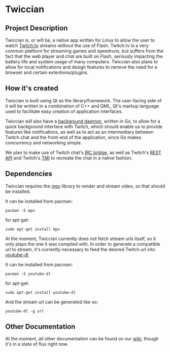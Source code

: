 # Twiccian

## Project Description
Twiccian is, or will be, a native app written for Linux to allow the user
to watch [Twitch.tv](http://twitch.tv) streams without the use of Flash.
Twitch.tv is a very common platform for streaming games and speedruns, but
suffers from the fact that the web player and chat are built on Flash,
seriously impacting the battery life and system usage of many computers. Twiccian also plans to allow for local notifications and design features to remove the need for a browser and certain extentions/plugins.


## How it's created
Twiccian is built using Qt as the library/framework. The user-facing side
of it will be written in a combination of C++ and QML, Qt's markup
language used to facilitate easy creation of application interfaces.

Twiccian will also have a [background daemon](https://github.com/octotep/twicciand), written in Go, to allow for
a quick background interface with Twitch, which should enable us to
provide features like notifications, as well as to act as an intermediary
between Twitch chat and the front-end of the application, since Go makes
concurrency and networking simple.

We plan to make use of Twitch chat's [IRC
bridge](http://help.twitch.tv/customer/portal/articles/1302780-twitch-irc),
as well as Twitch's [REST API](https://github.com/justintv/twitch-api) and Twitch's [TMI](https://tmi.twitch.tv/group/user/usernamehere/chatters) to recreate the chat in a native fashion.


## Dependencies
Twiccian requires the [mpv](http://mpv.io/) library to render and stream video, so that
should be installed.

It can be installed from pacman:
``` 
pacman -S mpv
```
for apt-get:
```
sudo apt-get install mpv
```

At the moment, Twiccian currently does not fetch stream urls itself, so it
only plays the one it was compiled with. In order to generate a compatible
url to stream, it's currently necessary to feed the desired Twitch url
into [youtube-dl](https://rg3.github.io/youtube-dl/).

It can be installed from pacman:
```
pacman -S youtube-dl
```
for apt-get:
```
sudo apt-get install youtube-dl
```

And the stream url can be generated like so:
```
youtube-dl -g url
```


## Other Documentation
At the moment, all other documentation can be found on our
[wiki](https://github.com/octotep/twiccian/wiki), though it's in a state
of flux right now.
